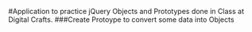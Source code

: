 #Application to practice jQuery Objects and Prototypes done in Class at Digital Crafts.
###Create Protoype to convert some data into Objects

